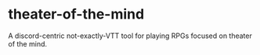 # theater-of-the-mind
A discord-centric not-exactly-VTT tool for playing RPGs focused on theater of the mind. 
